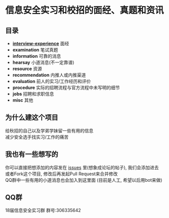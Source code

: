 # 信息安全实习和校招的面经、真题和资讯

## 目录

* [**interview-experience**](./interview-experience) 面经
* **examination** 笔试真题
* **information** 可靠的消息
* **hearsay** 小道消息(不一定靠谱)
* **resource** 资源
* **recommendation** 内推人或内推渠道
* **evaluation** 前人的实习/工作经历和评价
* **procedure** 实际的招聘流程与官方流程中未写明的细节
* **jobs** 招聘和求职信息
* **misc** 其他

## 为什么建这个项目

给秋招的自己以及学弟学妹留一些有用的信息  
减少安全选手找实习/工作的痛苦

## 我也有一些想写的

你可以直接把想添加的内容发在 [issues](https://github.com/SecYouth/all-about-security-jobs/issues) 里(想象成论坛的帖子), 我们会添加进去  
或者Fork这个项目, 修改后再发起Pull Request来合并修改  
QQ群中一些有用的小道消息也会加入到这里面 (目前是人工, 希望以后用bot来做)

## QQ群

18届信息安全实习群  群号:306335642

